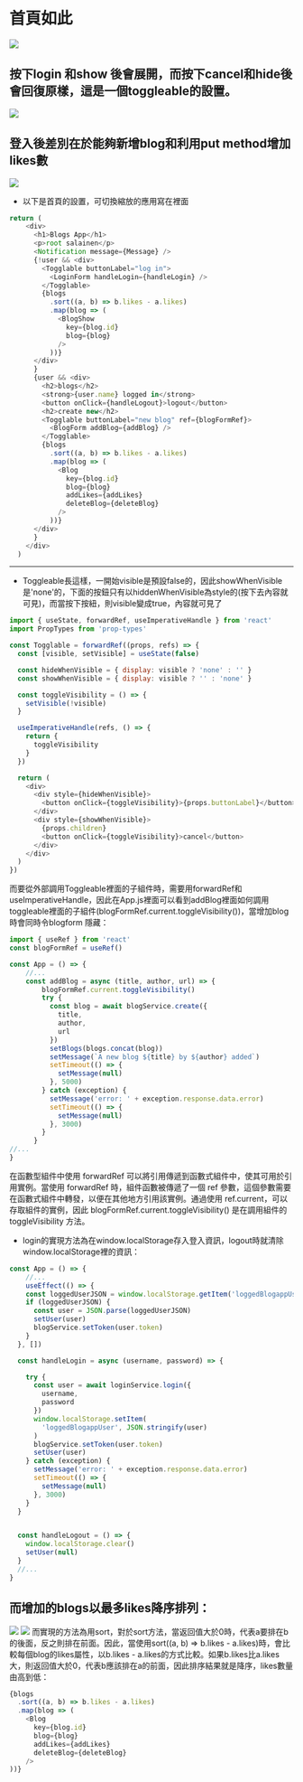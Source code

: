 # 首頁如此
![](https://i.imgur.com/lRmU3Fo.png)

## 按下login 和show 後會展開，而按下cancel和hide後會回復原樣，這是一個toggleable的設置。
![](https://i.imgur.com/0GsQpt6.png)

## 登入後差別在於能夠新增blog和利用put method增加likes數
![](https://i.imgur.com/jkSWM9J.png)

* 以下是首頁的設置，可切換縮放的應用寫在<Toggleable />裡面
```javascript
return (
    <div>
      <h1>Blogs App</h1>
      <p>root salainen</p>
      <Notification message={Message} />
      {!user && <div>
        <Togglable buttonLabel="log in">
          <LoginForm handleLogin={handleLogin} />
        </Togglable>
        {blogs
          .sort((a, b) => b.likes - a.likes)
          .map(blog => (
            <BlogShow
              key={blog.id}
              blog={blog}
            />
          ))}
      </div>
      }
      {user && <div>
        <h2>blogs</h2>
        <strong>{user.name} logged in</strong>
        <button onClick={handleLogout}>logout</button>
        <h2>create new</h2>
        <Togglable buttonLabel="new blog" ref={blogFormRef}>
          <BlogForm addBlog={addBlog} />
        </Togglable>
        {blogs
          .sort((a, b) => b.likes - a.likes)
          .map(blog => (
            <Blog
              key={blog.id}
              blog={blog}
              addLikes={addLikes}
              deleteBlog={deleteBlog}
            />
          ))}
      </div>
      }
    </div>
  )
```
---

* Toggleable長這樣，一開始visible是預設false的，因此showWhenVisible是'none'的，下面的按鈕只有以hiddenWhenVisible為style的(按下去內容就可見)，而當按下按紐，則visible變成true，內容就可見了
```javascript
import { useState, forwardRef, useImperativeHandle } from 'react'
import PropTypes from 'prop-types'

const Togglable = forwardRef((props, refs) => {
  const [visible, setVisible] = useState(false)

  const hideWhenVisible = { display: visible ? 'none' : '' }
  const showWhenVisible = { display: visible ? '' : 'none' }

  const toggleVisibility = () => {
    setVisible(!visible)
  }

  useImperativeHandle(refs, () => {
    return {
      toggleVisibility
    }
  })

  return (
    <div>
      <div style={hideWhenVisible}>
        <button onClick={toggleVisibility}>{props.buttonLabel}</button>
      </div>
      <div style={showWhenVisible}>
        {props.children}
        <button onClick={toggleVisibility}>cancel</button>
      </div>
    </div>
  )
})
```
而要從外部調用Toggleable裡面的子組件時，需要用forwardRef和useImperativeHandle，因此在App.js裡面可以看到addBlog裡面如何調用toggleable裡面的子組件(blogFormRef.current.toggleVisibility())，當增加blog時會同時令blogform 隱藏：
```javascript
import { useRef } from 'react'
const blogFormRef = useRef()

const App = () => {
    //...
    const addBlog = async (title, author, url) => {
        blogFormRef.current.toggleVisibility()
        try {
          const blog = await blogService.create({
            title,
            author,
            url
          })
          setBlogs(blogs.concat(blog))
          setMessage(`A new blog ${title} by ${author} added`)
          setTimeout(() => {
            setMessage(null)
          }, 5000)
        } catch (exception) {
          setMessage('error: ' + exception.response.data.error)
          setTimeout(() => {
            setMessage(null)
          }, 3000)
        }
      }
//...
}
```
在函數型組件中使用 forwardRef 可以將引用傳遞到函數式組件中，使其可用於引用實例。當使用 forwardRef 時，組件函數被傳遞了一個 ref 參數，這個參數需要在函數式組件中轉發，以便在其他地方引用該實例。通過使用 ref.current，可以存取組件的實例，因此 blogFormRef.current.toggleVisibility() 是在調用組件的 toggleVisibility 方法。


* login的實現方法為在window.localStorage存入登入資訊，logout時就清除window.localStorage裡的資訊：
```javascript
const App = () => {
    //...
    useEffect(() => {
    const loggedUserJSON = window.localStorage.getItem('loggedBlogappUser')
    if (loggedUserJSON) {
      const user = JSON.parse(loggedUserJSON)
      setUser(user)
      blogService.setToken(user.token)
    }
  }, [])

  const handleLogin = async (username, password) => {

    try {
      const user = await loginService.login({
        username,
        password
      })
      window.localStorage.setItem(
        'loggedBlogappUser', JSON.stringify(user)
      )
      blogService.setToken(user.token)
      setUser(user)
    } catch (exception) {
      setMessage('error: ' + exception.response.data.error)
      setTimeout(() => {
        setMessage(null)
      }, 3000)
    }
  }


  const handleLogout = () => {
    window.localStorage.clear()
    setUser(null)
  }
  //...
}
```

## 而增加的blogs以最多likes降序排列：
![](https://i.imgur.com/ayYz6uA.png)
![](https://i.imgur.com/uBTnYmh.png)
而實現的方法為用sort，對於sort方法，當返回值大於0時，代表a要排在b的後面，反之則排在前面。因此，當使用sort((a, b) => b.likes - a.likes)時，會比較每個blog的likes屬性，以b.likes - a.likes的方式比較。如果b.likes比a.likes大，則返回值大於0，代表b應該排在a的前面，因此排序結果就是降序，likes數量由高到低：
```javascript
{blogs
  .sort((a, b) => b.likes - a.likes)
  .map(blog => (
    <Blog
      key={blog.id}
      blog={blog}
      addLikes={addLikes}
      deleteBlog={deleteBlog}
    />
))}
```